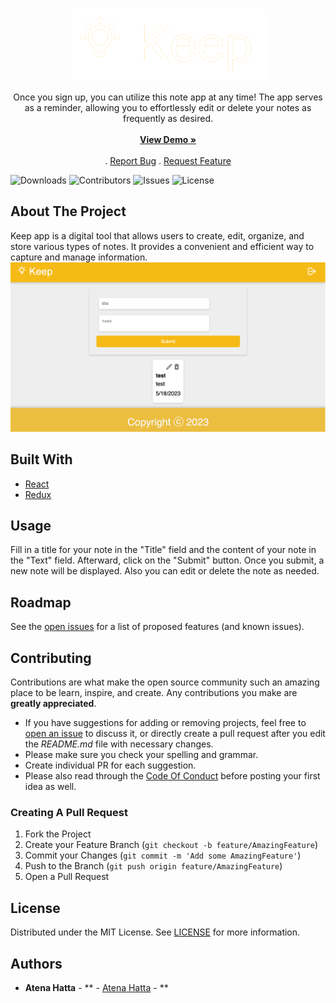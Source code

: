 <br/>
<p align="center">
  <a href="https://github.com/AtenaHatta/Keep">
        <img src="img_keep.png" alt="Logo">
  </a>

  <p align="center">
    Once you sign up, you can utilize this note app at any time! The app serves as a reminder, allowing you to effortlessly edit or delete your notes as frequently as desired. 
    <br/>
    <br/>
    <a href="https://keep-five.vercel.app/"><strong>View Demo »</strong></a>
    <br/>
    <br/>
    .
    <a href="https://github.com/AtenaHatta/Keep/issues">Report Bug</a>
    .
    <a href="https://github.com/AtenaHatta/Keep/issues">Request Feature</a>
  </p>
</p>

![Downloads](https://img.shields.io/github/downloads/AtenaHatta/Keep/total) ![Contributors](https://img.shields.io/github/contributors/AtenaHatta/Keep?color=dark-green) ![Issues](https://img.shields.io/github/issues/AtenaHatta/Keep) ![License](https://img.shields.io/github/license/AtenaHatta/Keep) 

## About The Project
Keep app is a digital tool that allows users to create, edit, organize, and store various types of notes. It provides a convenient and efficient way to capture and manage information.
<img src="image_keep_screenshot.png">
<!-- (https://keep-five.vercel.app/) -->

## Built With
* [React]()
* [Redux]()

## Usage

Fill in a title for your note in the "Title" field and the content of your note in the "Text" field. Afterward, click on the "Submit" button. Once you submit, a new note will be displayed. Also you can edit or delete the note as needed. 
## Roadmap

See the [open issues](https://github.com/AtenaHatta/Keep/issues) for a list of proposed features (and known issues).

## Contributing

Contributions are what make the open source community such an amazing place to be learn, inspire, and create. Any contributions you make are **greatly appreciated**.
* If you have suggestions for adding or removing projects, feel free to [open an issue](https://github.com/AtenaHatta/Keep/issues/new) to discuss it, or directly create a pull request after you edit the *README.md* file with necessary changes.
* Please make sure you check your spelling and grammar.
* Create individual PR for each suggestion.
* Please also read through the [Code Of Conduct](https://github.com/AtenaHatta/Keep/blob/main/CODE_OF_CONDUCT.md) before posting your first idea as well.

### Creating A Pull Request

1. Fork the Project
2. Create your Feature Branch (`git checkout -b feature/AmazingFeature`)
3. Commit your Changes (`git commit -m 'Add some AmazingFeature'`)
4. Push to the Branch (`git push origin feature/AmazingFeature`)
5. Open a Pull Request

## License

Distributed under the MIT License. See [LICENSE](https://github.com/AtenaHatta/Keep/blob/main/LICENSE.md) for more information.

## Authors

* **Atena Hatta** - ** - [Atena Hatta](https://github.com/AtenaHatta) - **



